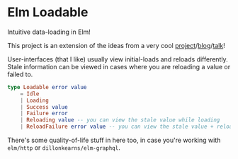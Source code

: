 # Elm Loadable

Intuitive data-loading in Elm!

This project is an extension of the ideas from a very cool [project](https://package.elm-lang.org/packages/krisajenkins/remotedata/latest)/[blog](http://blog.jenkster.com/2016/06/how-elm-slays-a-ui-antipattern.html)/[talk](https://www.youtube.com/watch?v=NLcRzOyrH08)!

User-interfaces (that I like) usually view initial-loads and reloads differently. Stale information can be viewed in cases where you are reloading a value or failed to.

```elm
type Loadable error value
    = Idle
    | Loading
    | Success value
    | Failure error
    | Reloading value -- you can view the stale value while loading
    | ReloadFailure error value -- you can view the stale value + reload error
```

There's some quality-of-life stuff in here too, in case you're working with `elm/http` or `dillonkearns/elm-graphql`.
